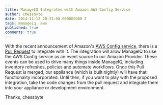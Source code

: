 ```yaml
---
title: ManageIQ Integrates with Amazon AWS Config Service
author: chessbyte
date: 2014-11-12 20:31:00.000000000 Z
tags: manageiq, aws
published: true 
comments: true
---
```


With the recent announcement of Amazon's [AWS Config service](http://aws.amazon.com/config/), there is a [Pull Request](https://github.com/ManageIQ/manageiq/pull/1049) to integrate with it.  The integration will allow ManageIQ to use the AWS Config service as an event source to our Amazon Provider.  These events can be used to drive many things inside ManageIQ, including inventory refreshes, policies and automate workflows.  Once this Pull Request is merged, our appliance (which is built nightly) will have that functionality incorporated.  Until then, if you want to play with the proposed integration, take the code changes from the pull request and integrate them into your appliance or development environment.

Thanks,
chessbyte
